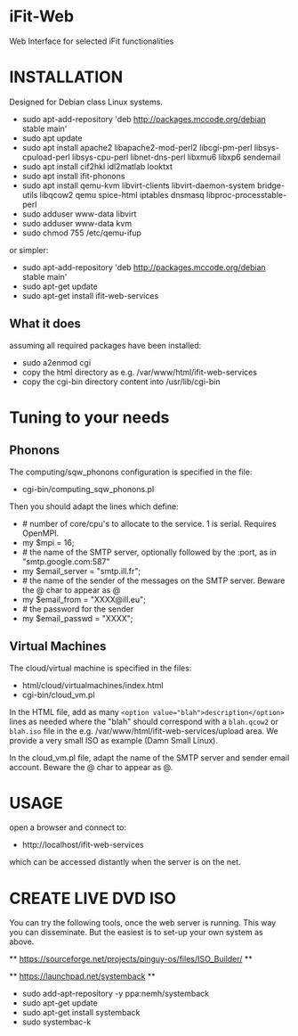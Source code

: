 # iFit-Web
Web Interface for selected iFit functionalities

INSTALLATION
============

Designed for Debian class Linux systems.

- sudo apt-add-repository 'deb http://packages.mccode.org/debian stable main'
- sudo apt update
- sudo apt install apache2 libapache2-mod-perl2 libcgi-pm-perl libsys-cpuload-perl libsys-cpu-perl libnet-dns-perl libxmu6 libxp6 sendemail
- sudo apt install cif2hkl idl2matlab looktxt
- sudo apt install ifit-phonons
- sudo apt install qemu-kvm libvirt-clients libvirt-daemon-system bridge-utils libqcow2 qemu spice-html iptables dnsmasq libproc-processtable-perl 
- sudo adduser www-data libvirt
- sudo adduser www-data kvm
- sudo chmod 755 /etc/qemu-ifup

or simpler:
- sudo apt-add-repository 'deb http://packages.mccode.org/debian stable main'
- sudo apt-get update
- sudo apt-get install ifit-web-services

What it does
------------

assuming all required packages have been installed:
- sudo a2enmod cgi
- copy the html directory as e.g. /var/www/html/ifit-web-services
- copy the cgi-bin directory content into /usr/lib/cgi-bin
  
Tuning to your needs
====================

Phonons
-------

The computing/sqw_phonons configuration is specified in the file:
- cgi-bin/computing_sqw_phonons.pl
  
Then you should adapt the lines which define:
- \# number of core/cpu's to allocate to the service. 1 is serial. Requires OpenMPI.
- my $mpi          = 16;
- \# the name of the SMTP server, optionally followed by the :port, as in "smtp.google.com:587"
- my $email_server = "smtp.ill.fr";
- \# the name of the sender of the messages on the SMTP server. Beware the @ char to appear as \@
- my $email_from   = "XXXX\@ill.eu";
- \# the password for the sender
- my $email_passwd = "XXXX";

Virtual Machines
----------------

The cloud/virtual machine is specified in the files:
- html/cloud/virtualmachines/index.html
- cgi-bin/cloud_vm.pl

In the HTML file, add as many `<option value="blah">description</option>` lines as needed where the
"blah" should correspond with a `blah.qcow2` or `blah.iso` file in the e.g. 
/var/www/html/ifit-web-services/upload area. We provide a very small ISO as
example (Damn Small Linux). 

In the cloud_vm.pl file, adapt the name of the SMTP server and sender email account. 
Beware the @ char to appear as \@.

USAGE
=====

open a browser and connect to:
-  http://localhost/ifit-web-services

which can be accessed distantly when the server is on the net.


CREATE LIVE DVD ISO
===================

You can try the following tools, once the web server is running.
This way you can disseminate. But the easiest is to set-up your own system as above.

** https://sourceforge.net/projects/pinguy-os/files/ISO_Builder/ **


** https://launchpad.net/systemback **
- sudo add-apt-repository -y ppa:nemh/systemback
- sudo apt-get update
- sudo apt-get install systemback
- sudo systembac-k
